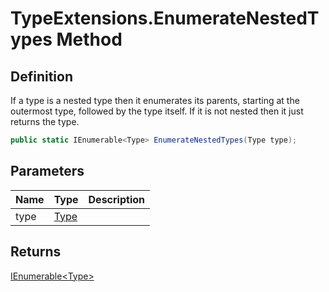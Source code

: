 # TypeExtensions.EnumerateNestedTypes Method
## Definition

If a type is a nested type then it enumerates its parents, starting at the outermost type, followed by the type itself. If it is not nested then it just returns the type.

```c#
public static IEnumerable<Type> EnumerateNestedTypes(Type type);
```

## Parameters

| Name | Type | Description |
| ---- | ---- | ----------- |
| type | [Type](https://learn.microsoft.com/en-gb/dotnet/api/System.Type) |  |

## Returns

[IEnumerable&lt;Type&gt;](https://learn.microsoft.com/en-gb/dotnet/api/System.Collections.Generic.IEnumerable-1)
